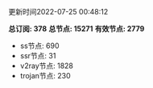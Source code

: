 更新时间2022-07-25 00:48:12

**总订阅: 378**
**总节点: 15271**
**有效节点: 2779**
- ss节点: 690
- ssr节点: 31
- v2ray节点: 1828
- trojan节点: 230
